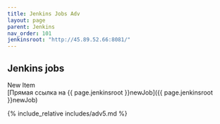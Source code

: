 ```yaml
---
title: Jenkins Jobs Adv
layout: page
parent: Jenkins
nav_order: 101
jenkinsroot: "http://45.89.52.66:8081/"
---
```

## Jenkins jobs
New Item  
[Прямая ссылка на {{ page.jenkinsroot }}newJob]({{ page.jenkinsroot }}newJob)  

{% include_relative includes/adv5.md %}